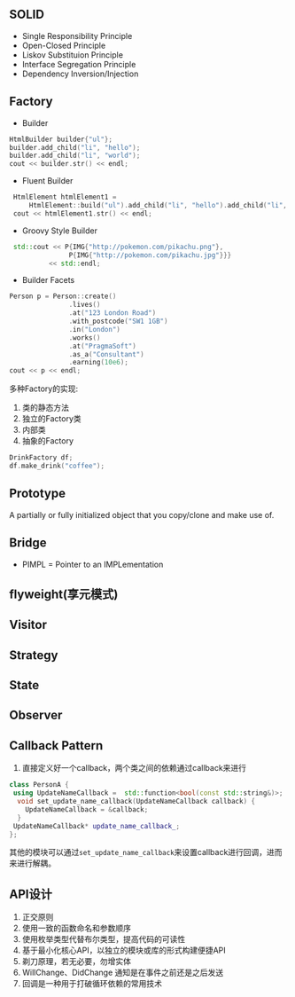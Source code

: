 ## SOLID

* Single Responsibility Principle
* Open-Closed Principle
* Liskov Substituion Principle
* Interface Segregation Principle
* Dependency Inversion/Injection

## Factory

* Builder

```cpp
HtmlBuilder builder{"ul"};
builder.add_child("li", "hello");
builder.add_child("li", "world");
cout << builder.str() << endl;
```

* Fluent Builder

```cpp
 HtmlElement htmlElement1 =
     HtmlElement::build("ul").add_child("li", "hello").add_child("li", "world");
 cout << htmlElement1.str() << endl;
```


* Groovy Style Builder

```cpp
 std::cout << P{IMG{"http://pokemon.com/pikachu.png"},
               P{IMG{"http://pokemon.com/pikachu.jpg"}}}
          << std::endl;
```

* Builder Facets

```cpp
Person p = Person::create()
               .lives()
               .at("123 London Road")
               .with_postcode("SW1 1GB")
               .in("London")
               .works()
               .at("PragmaSoft")
               .as_a("Consultant")
               .earning(10e6);
cout << p << endl;
```

多种Factory的实现:

1. 类的静态方法
2. 独立的Factory类
3. 内部类
4. 抽象的Factory

```cpp
DrinkFactory df;
df.make_drink("coffee");
```

## Prototype
A partially or fully initialized object that you copy/clone and make use of.


## Bridge

* PIMPL = Pointer to an IMPLementation


## flyweight(享元模式)


## Visitor

## Strategy

## State

## Observer


## Callback Pattern

1. 直接定义好一个callback，两个类之间的依赖通过callback来进行

```cpp
class PersonA {
 using UpdateNameCallback =  std::function<bool(const std::string&)>;
  void set_update_name_callback(UpdateNameCallback callback) {
    UpdateNameCallback = &callback;
  }
 UpdateNameCallback* update_name_callback_;
};
```

其他的模块可以通过`set_update_name_callback`来设置callback进行回调，进而来进行解耦。


## API设计

1. 正交原则
2. 使用一致的函数命名和参数顺序
3. 使用枚举类型代替布尔类型，提高代码的可读性
4. 基于最小化核心API，以独立的模块或库的形式构建便捷API
5. 剃刀原理，若无必要，勿增实体
6. WillChange、DidChange 通知是在事件之前还是之后发送
7. 回调是一种用于打破循环依赖的常用技术